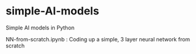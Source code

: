 # simple-AI-models
Simple AI models in Python 

NN-from-scratch.ipynb : Coding up a simple, 3 layer neural network from scratch 
